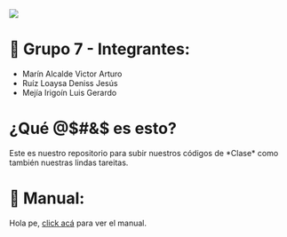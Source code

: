 <img src="https://i.imgur.com/oNcQses.png">

# 🐒 Grupo 7 - Integrantes:
* Marín Alcalde Victor Arturo 
* Ruíz Loaysa Deniss Jesús
* Mejía Irigoín Luis Gerardo
  
<h1 align="left"><b>¿Qué @$#&$ es esto?</b></h1>

<p>Este es nuestro repositorio para subir nuestros códigos de *Clase* como también nuestras lindas tareitas. </p>

# 📙 Manual:
Hola pe, [click acá](https://github.com/GalaxyM4/Java-2023-II/blob/main/MANUAL.md) para ver el manual.
